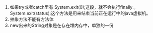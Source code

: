 1. 如果try或者catch里有 System.exit(0);这段，就不会执行finally 。System.exit(status);这个方法是用来结束当前正在运行中的java虚拟机。
2. 抽象方法不能有方法体
3. new出来的String对象是在存在堆内存中，单独的一份
<!--stackedit_data:
eyJoaXN0b3J5IjpbMTA0NDQyMTczOSwxNjYzNTcxNDAxLC0zMT
E5NzY1NDldfQ==
-->